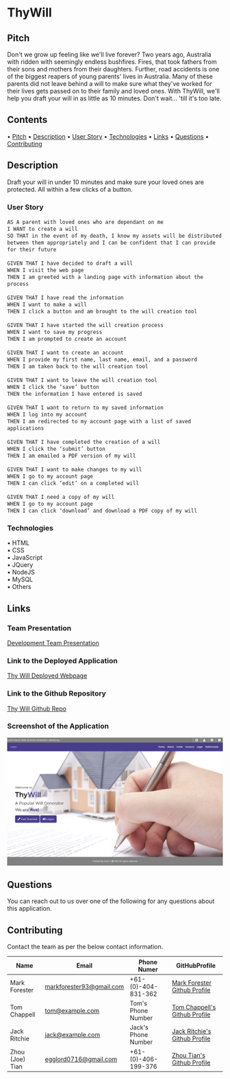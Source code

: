 # ThyWill

## Pitch

Don't we grow up feeling like we'll live forever? Two years ago, Australia with ridden with seemingly endless bushfires. Fires, that took fathers from their sons and mothers from their daughters. Further, road accidents is one of the biggest reapers of young parents' lives in Australia. Many of these parents did not leave behind a will to make sure what they've worked for their lives gets passed on to their family and loved ones. With ThyWill, we'll help you draft your will in as little as 10 minutes.
Don't wait... 'till it's too late.

## Contents

• [Pitch](#pitch)
• [Description](#description)
• [User Story](#user-story)
• [Technologies](#technologies)
• [Links](#links)
• [Questions](#questions)
• [Contributing](#contributing)

## Description

Draft your will in under 10 minutes and make sure your loved ones are protected. All within a few clicks of a button.

### User Story

```
AS A parent with loved ones who are dependant on me
I WANT to create a will
SO THAT in the event of my death, I know my assets will be distributed between them appropriately and I can be confident that I can provide for their future

GIVEN THAT I have decided to draft a will
WHEN I visit the web page
THEN I am greeted with a landing page with information about the process

GIVEN THAT I have read the information
WHEN I want to make a will
THEN I click a button and am brought to the will creation tool

GIVEN THAT I have started the will creation process
WHEN I want to save my progress
THEN I am prompted to create an account

GIVEN THAT I want to create an account
WHEN I provide my first name, last name, email, and a password
THEN I am taken back to the will creation tool

GIVEN THAT I want to leave the will creation tool
WHEN I click the ‘save’ button
THEN the information I have entered is saved

GIVEN THAT I want to return to my saved information
WHEN I log into my account
THEN I am redirected to my account page with a list of saved applications

GIVEN THAT I have completed the creation of a will
WHEN I click the ‘submit’ button
THEN I am emailed a PDF version of my will

GIVEN THAT I want to make changes to my will
WHEN I go to my account page
THEN I can click ‘edit’ on a completed will

GIVEN THAT I need a copy of my will
WHEN I go to my account page
THEN I can click ‘download’ and download a PDF copy of my will
```

### Technologies

• HTML  
• CSS  
• JavaScript  
• JQuery  
• NodeJS  
• MySQL  
• Others

## Links

### Team Presentation

[Development Team Presentation](https://prezi.com/p/rmxexzyw1fow/?present=1)

### Link to the Deployed Application

[Thy Will Deployed Webpage](https://thy-will.herokuapp.com)

### Link to the Github Repository

[Thy Will Github Repo](https://github.com/forester93/thy-will/)

### Screenshot of the Application

![Screenshot of the page](/public/assets/images/screenshot.png)

## Questions

You can reach out to us over one of the following for any questions about this application.

## Contributing

Contact the team as per the below contact information.

| Name            | Email                    | Phone Numer         | GitHubProfile                                                  |
| --------------- | ------------------------ | ------------------- | -------------------------------------------------------------- |
| Mark Forester   | markforester93@gmail.com | +61-(0)-404-831-362 | [Mark Forester Github Profile](https://github.com/forester93/) |
| Tom Chappell    | tom@example.com          | Tom's Phone Number  | [Tom Chappell's Github Profile](https://github.com/choonchy/)  |
| Jack Ritchie    | jack@example.com         | Jack's Phone Number | [Jack Ritchie's Github Profile](https://github.com/jitchie/)   |
| Zhou (Joe) Tian | egglord0716@gmail.com    | +61-(0)-406-199-376 | [Zhou Tian's Github Profile](https://github.com/ZhouTian0716/) |
